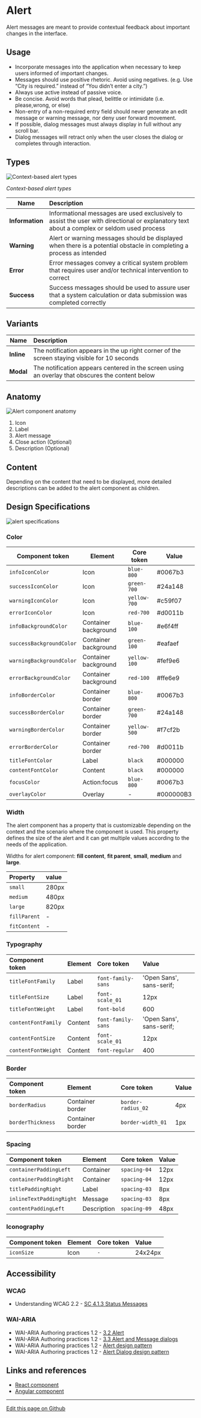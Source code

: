 # Alert

Alert messages are meant to provide contextual feedback about important changes in the interface.

## Usage

- Incorporate messages into the application when necessary to keep users informed of important changes.
- Messages should use positive rhetoric. Avoid using negatives. (e.g. Use “City is required.” instead of “You didn’t enter a city.”)
- Always use active instead of passive voice.
- Be concise. Avoid words that plead, belittle or intimidate (i.e. please,wrong, or else)
- Non-entry of a non-required entry field should never generate an edit message or warning message, nor deny user forward movement.
- If possible, dialog messages must always display in full without any scroll bar.
- Dialog messages will retract only when the user closes the dialog or completes through interaction.

## Types


![Context-based alert types](images/alert_types.png)

_Context-based alert types_

| Name            | Description |
| --------------- | :----------- |
| **Information**     | Informational messages are used exclusively to assist the user with directional or explanatory text about a complex or seldom used process |
| **Warning**         | Alert or warning messages should be displayed when there is a potential obstacle in completing a process as intended |
| **Error**          | Error messages convey a critical system problem that requires user and/or technical intervention to correct |
| **Success**         | Success messages should be used to assure user that a system calculation or data submission was completed correctly |


## Variants


| Name            | Description |
| --------------- | :----------- |
| **Inline**     | The notification appears in the up right corner of the screen staying visible for 10 seconds |
| **Modal**         | The notification appears centered in the screen using an overlay that obscures the content below |

## Anatomy

![Alert component anatomy](images/alert_anatomy.png)

1. Icon
2. Label
3. Alert message
4. Close action (Optional)
5. Description (Optional)

## Content

Depending on the content that need to be displayed, more detailed descriptions can be added to the alert component as children.


## Design Specifications

![alert specifications](images/alert_specs.png)

### Color

|   Component token               |   Element                     |   Core token                  |   Value       |
| ------------------------------- | ----------------------------- | ----------------------------- | ------------- |
|   `infoIconColor`               |   Icon                        |   `blue-800`                  |   #0067b3     |
|   `successIconColor`            |   Icon                        |   `green-700`                 |   #24a148     |
|   `warningIconColor`            |   Icon                        |   `yellow-700`                |   #c59f07     |
|   `errorIconColor`              |   Icon                        |   `red-700`                   |   #d0011b     |
|   `infoBackgroundColor`         |   Container background        |   `blue-100`                  |   #e6f4ff     |
|   `successBackgroundColor`      |   Container background        |   `green-100`                 |   #eafaef     |
|   `warningBackgroundColor`      |   Container background        |   `yellow-100`                |   #fef9e6     |
|   `errorBackgroundColor`        |   Container background        |   `red-100`                   |   #ffe6e9     |
|   `infoBorderColor`             |   Container border            |   `blue-800`                  |   #0067b3     |
|   `successBorderColor`          |   Container border            |   `green-700`                 |   #24a148     |
|   `warningBorderColor`          |   Container border            |   `yellow-500`                |   #f7cf2b     |
|   `errorBorderColor`            |   Container border            |   `red-700`                   |   #d0011b     |
|   `titleFontColor`              |   Label                       |   `black`                     |   #000000     |
|   `contentFontColor`            |   Content                     |   `black`                     |   #000000     |
|   `focusColor`                  |   Action:focus                |   `blue-800`                  |   #0067b3     |
|   `overlayColor`                |   Overlay                     |   -                           |   #000000B3   |



### Width

The alert component has a property that is customizable depending on the context and the scenario where the component is used. This property defines the size of the alert and it can get multiple values according to the needs of the application.

Widths for alert component: **fill content**, **fit parent**, **small**, **medium** and **large**.


| Property         |  value            | 
| :---                |     :---             |   
| `small`          |  280px           |  
| `medium`     |  480px           | 
| `large`          |  820px           |  
| `fillParent`    |  -                   | 
| `fitContent`  |  -                   | 


### Typography

| Component token                             | Element                      | Core token             | Value                     |
| :------------------------------------------ | :--------------------------- | :--------------------- | :------------------------ |
| `titleFontFamily`                           | Label                        | `font-family-sans`     | 'Open Sans', sans-serif;  | 
| `titleFontSize`                             | Label                        | `font-scale_01`        | 12px                      | 
| `titleFontWeight`                           | Label                        | `font-bold`            | 600                       | 
| `contentFontFamily`                         | Content                      | `font-family-sans`     | 'Open Sans', sans-serif;  |
| `contentFontSize`                           | Content                      | `font-scale_01`        | 12px                      |
| `contentFontWeight`                         | Content                      | `font-regular`         | 400                       |


### Border

| Component token                             | Element                      | Core token             | Value   |
| :------------------------------------------ | :--------------------------- | :--------------------- | :------ |
| `borderRadius`                              | Container border             | `border-radius_02`     | 4px     | 
| `borderThickness`                           | Container border             | `border-width_01`      | 1px     |


### Spacing

| Component token                             | Element                      | Core token             | Value   |
| :------------------------------------------ | :--------------------------- | :--------------------- | :------ |
| `containerPaddingLeft`                      | Container                    | `spacing-04`           | 12px    | 
| `containerPaddingRight`                     | Container                    | `spacing-04`           | 12px    | 
| `titlePaddingRight`                         | Label                        | `spacing-03`           | 8px     |
| `inlineTextPaddingRight`                    | Message                      | `spacing-03`           | 8px     |
| `contentPaddingLeft`                        | Description                  | `spacing-09`           | 48px    |

### Iconography

| Component token                             | Element                      | Core token             | Value   |
| :------------------------------------------ | :--------------------------- | :--------------------- | :------ |
| `iconSize`                                  | Icon                         | `-`                    | 24x24px | 


## Accessibility

### WCAG

* Understanding WCAG 2.2 - [SC 4.1.3 Status Messages](https://www.w3.org/WAI/WCAG21/Understanding/status-messages.html)

### WAI-ARIA

* WAI-ARIA Authoring practices 1.2 - [3.2 Alert](https://www.w3.org/TR/wai-aria-practices-1.2/#alert) 
* WAI-ARIA Authoring practices 1.2 - [3.3 Alert and Message dialogs](https://www.w3.org/TR/wai-aria-practices-1.2/#alertdialog) 
* WAI-ARIA Authoring practices 1.2 - [Alert design pattern](https://www.w3.org/TR/wai-aria-practices/examples/alert/alert.html)
* WAI-ARIA Authoring practices 1.2 - [Alert Dialog design pattern](https://www.w3.org/TR/wai-aria-practices-1.2/examples/dialog-modal/alertdialog.html)


## Links and references

* [React component](https://developer.dxc.com/tools/react/next/#/components/alert)
* [Angular component](https://developer.dxc.com/tools/angular/next/#/components/alert)

____________________________________________________________

[Edit this page on Github](https://github.com/dxc-technology/halstack-style-guide/blob/master/guidelines/components/alert/README.md)

